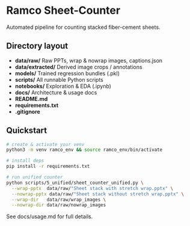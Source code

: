 # Ramco Sheet-Counter

Automated pipeline for counting stacked fiber-cement sheets.

## Directory layout

- **data/raw/**      Raw PPTs, wrap & nowrap images, captions.json  
- **data/extracted/** Derived image crops / annotations  
- **models/**        Trained regression bundles (.pkl)  
- **scripts/**       All runnable Python scripts  
- **notebooks/**     Exploration & EDA (.ipynb)  
- **docs/**          Architecture & usage docs  
- **README.md**  
- **requirements.txt**  
- **.gitignore**

## Quickstart

```bash
# create & activate your venv
python3 -m venv ramco_env && source ramco_env/bin/activate

# install deps
pip install -r requirements.txt

# run unified counter
python scripts/5_unified/sheet_counter_unified.py \
  --wrap-pptx  data/raw/"Sheet stack with stretch wrap.pptx" \
  --nowrap-pptx data/raw/"Sheet stack without stretch wrap.pptx" \
  --wrap-dir   data/raw/wrap_images \
  --nowrap-dir data/raw/nowrap_images
```

See docs/usage.md for full details.
